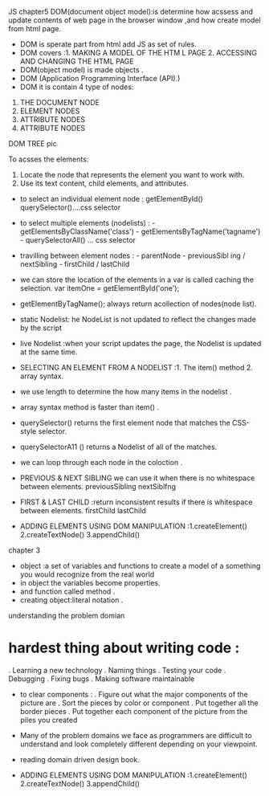 
JS
chapter5
DOM(document object model):is determine how acssess and update contents of web page in the browser window ,and how create model from html page.
* DOM is sperate part from html add JS as set of rules.
* DOM covers :1. MAKING A MODEL OF THE HTM L PAGE
              2. ACCESSING AND CHANGING THE HTML PAGE
* DOM(object model) is made objects .
* DOM (Application Programming Interface (API).)
* DOM it is contain 4 type of nodes:
1. THE DOCUMENT NODE 
2. ELEMENT NODES 
3. ATTRIBUTE NODES
4. ATTRIBUTE NODES

DOM TREE 
pic

To acsses the elements:
1. Locate the node that represents the element you want to work with. 
2. Use its text content, child elements, and attributes.

* to select an individual element node : getElementById()
                                         querySelector()....css selector

* to select multiple elements (nodelists) : - getElementsByClassName('class') 
                                            - getElementsByTagName('tagname')
                                            - querySelectorAll() ... css selector


* travilling between element nodes : - parentNode 
                                     - previousSibl ing / nextSibling 
                                     - firstChild / lastChild 
* we can store the location of the elements in a var is called caching the selection.
var itemOne = getElementById('one'); 

*  getElementByTagName(); always return acollection of nodes(node list).

*  static Nodelist: he NodeList is not updated to reflect the changes made by the script
*  live Nodelist :when your script updates the page, the Nodelist is updated at the same time. 
*  SELECTING AN ELEMENT FROM A NODELIST :1. The item() method 
                                         2. array syntax. 
* we use length to determine the how many items in the nodelist .
* array syntax  method is faster than item() .
* querySelector() returns the first element node that matches the CSS-style selector. 
* querySelectorA11 () returns a Nodelist of all of the matches.
* we can loop through each node in the coloction .
* PREVIOUS & NEXT SIBLING we can use it when there is no whitespace between elements.
 previousSibling 
 nextSiblfng 
* FlRST & LAST CHILD :return inconsistent results if there is whitespace between elements.
 firstChild 
 lastChild 

* ADDING ELEMENTS USING DOM MANIPULATION :1.createElement()
                                          2.createTextNode()
                                          3.appendChild()

chapter 3
* object :a set of variables and functions to create a model of a something you would recognize from the real world
* in object the variables become properties.
* and function called method .
* creating object:literal notation .



understanding the problem domian
# hardest thing about writing code :
. Learning a new technology
. Naming things
. Testing your code
. Debugging
. Fixing bugs
. Making software maintainable

* to clear components :
. Figure out what the major components of the picture are
. Sort the pieces by color or component
. Put together all the border pieces
. Put together each component of the picture from the piles you created
 
* Many of the problem domains we face as programmers are difficult to understand and look completely different depending on your viewpoint.
* reading domain driven design book.
* ADDING ELEMENTS USING DOM MANIPULATION :1.createElement()
                                          2.createTextNode()
                                          3.appendChild()



